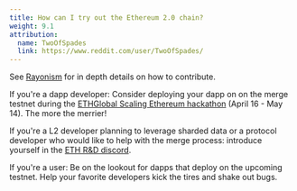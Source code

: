 ```yaml
---
title: How can I try out the Ethereum 2.0 chain?
weight: 9.1
attribution:
  name: TwoOfSpades
  link: https://www.reddit.com/user/TwoOfSpades/
---
```


See [Rayonism](https://rayonism.io/) for in depth details on how to contribute.

If you're a dapp developer: Consider deploying your dapp on on the merge testnet during the [ETHGlobal Scaling Ethereum hackathon](https://scaling.ethglobal.co/) (April 16 - May 14). The more the merrier!

If you're a L2 developer planning to leverage sharded data or a protocol developer who would like to help with the merge process: introduce yourself in the [ETH R&D discord](https://discord.gg/BGuQfYwmVD).

If you're a user: Be on the lookout for dapps that deploy on the upcoming testnet. Help your favorite developers kick the tires and shake out bugs. 
